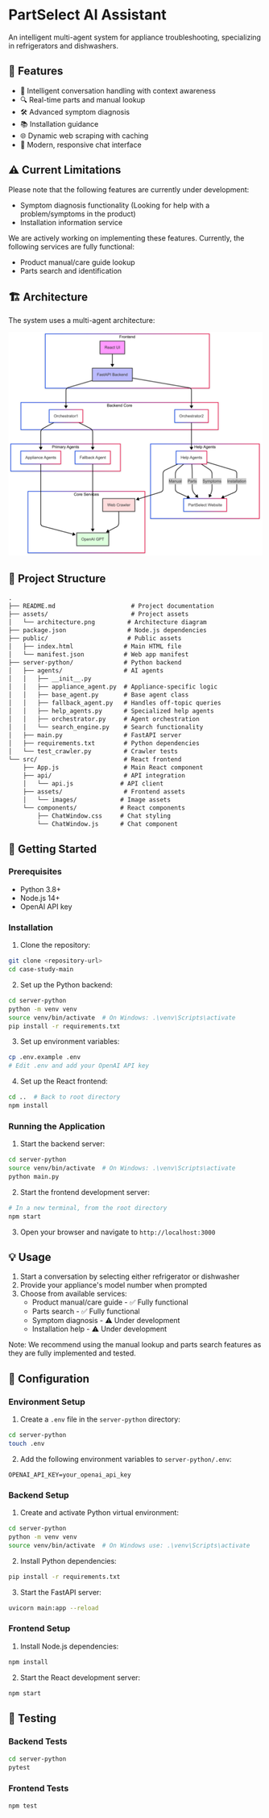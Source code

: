 # PartSelect AI Assistant

An intelligent multi-agent system for appliance troubleshooting, specializing in refrigerators and dishwashers.

## 🌟 Features

- 🤖 Intelligent conversation handling with context awareness
- 🔍 Real-time parts and manual lookup
- 🛠️ Advanced symptom diagnosis
- 📚 Installation guidance
- 🌐 Dynamic web scraping with caching
- 💬 Modern, responsive chat interface

## ⚠️ Current Limitations

Please note that the following features are currently under development:
- Symptom diagnosis functionality (Looking for help with a problem/symptoms in the product)
- Installation information service

We are actively working on implementing these features. Currently, the following services are fully functional:
- Product manual/care guide lookup
- Parts search and identification

## 🏗️ Architecture

The system uses a multi-agent architecture:

![Architecture Diagram](assets/architecture.png)

## 📁 Project Structure

```
.
├── README.md                     # Project documentation
├── assets/                       # Project assets
│   └── architecture.png         # Architecture diagram
├── package.json                 # Node.js dependencies
├── public/                      # Public assets
│   ├── index.html              # Main HTML file
│   └── manifest.json           # Web app manifest
├── server-python/              # Python backend
│   ├── agents/                 # AI agents
│   │   ├── __init__.py
│   │   ├── appliance_agent.py  # Appliance-specific logic
│   │   ├── base_agent.py       # Base agent class
│   │   ├── fallback_agent.py   # Handles off-topic queries
│   │   ├── help_agents.py      # Specialized help agents
│   │   ├── orchestrator.py     # Agent orchestration
│   │   └── search_engine.py    # Search functionality
│   ├── main.py                 # FastAPI server
│   ├── requirements.txt        # Python dependencies
│   └── test_crawler.py         # Crawler tests
└── src/                        # React frontend
    ├── App.js                  # Main React component
    ├── api/                    # API integration
    │   └── api.js             # API client
    ├── assets/                 # Frontend assets
    │   └── images/            # Image assets
    └── components/            # React components
        ├── ChatWindow.css     # Chat styling
        └── ChatWindow.js      # Chat component
```

## 🚀 Getting Started

### Prerequisites

- Python 3.8+
- Node.js 14+
- OpenAI API key

### Installation

1. Clone the repository:
```bash
git clone <repository-url>
cd case-study-main
```

2. Set up the Python backend:
```bash
cd server-python
python -m venv venv
source venv/bin/activate  # On Windows: .\venv\Scripts\activate
pip install -r requirements.txt
```

3. Set up environment variables:
```bash
cp .env.example .env
# Edit .env and add your OpenAI API key
```

4. Set up the React frontend:
```bash
cd ..  # Back to root directory
npm install
```

### Running the Application

1. Start the backend server:
```bash
cd server-python
source venv/bin/activate  # On Windows: .\venv\Scripts\activate
python main.py
```

2. Start the frontend development server:
```bash
# In a new terminal, from the root directory
npm start
```

3. Open your browser and navigate to `http://localhost:3000`

## 💡 Usage

1. Start a conversation by selecting either refrigerator or dishwasher
2. Provide your appliance's model number when prompted
3. Choose from available services:
   - Product manual/care guide - ✅ Fully functional
   - Parts search - ✅ Fully functional
   - Symptom diagnosis - ⚠️ Under development
   - Installation help - ⚠️ Under development

Note: We recommend using the manual lookup and parts search features as they are fully implemented and tested.

## 🔧 Configuration

### Environment Setup

1. Create a `.env` file in the `server-python` directory:
```bash
cd server-python
touch .env
```

2. Add the following environment variables to `server-python/.env`:
```env
OPENAI_API_KEY=your_openai_api_key
```

### Backend Setup

1. Create and activate Python virtual environment:
```bash
cd server-python
python -m venv venv
source venv/bin/activate  # On Windows use: .\venv\Scripts\activate
```

2. Install Python dependencies:
```bash
pip install -r requirements.txt
```

3. Start the FastAPI server:
```bash
uvicorn main:app --reload
```

### Frontend Setup

1. Install Node.js dependencies:
```bash
npm install
```

2. Start the React development server:
```bash
npm start
```

## 🧪 Testing

### Backend Tests
```bash
cd server-python
pytest
```

### Frontend Tests
```bash
npm test
```
